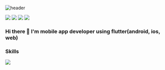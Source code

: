 ![header](https://capsule-render.vercel.app/api?type=waving&color=auto&height=300&section=header&text=Ire%20Kim&fontSize=90)

<a href="https://www.instagram.com/ireland_40/"><img src="https://img.shields.io/badge/Instagram-E4405F?style=flat-square&logo=Instagram&logoColor=white"/></a>
<a href="https://open.kakao.com/o/slD9pNge"><img src="https://img.shields.io/badge/KakaoTalk-FFCD00?style=flat-square&logo=KakaoTalk&logoColor=white"/></a>
<a href="mailto:akongireng@handong.ac.kr"><img src="https://img.shields.io/badge/akongireng@handong.ac.kr-EA4335?style=flat-square&logo=Gmail&logoColor=white"/></a>
<a href="https://velog.io/@leekim611"><img src="https://img.shields.io/badge/Velog-20C997?style=flat-square&logo=Velog&logoColor=white"/></a>

### Hi there 👋 I'm mobile app developer using flutter(android, ios, web)


### Skills

<a href="https://flutter.dev/"><img src="https://img.shields.io/badge/Flutter-02569B?style=flat-square&logo=Flutter&logoColor=white"/></a>


<!--
**leekim611/leekim611** is a ✨ _special_ ✨ repository because its `README.md` (this file) appears on your GitHub profile.

Here are some ideas to get you started:

- 🔭 I’m currently working on ...
- 🌱 I’m currently learning ...
- 👯 I’m looking to collaborate on ...
- 🤔 I’m looking for help with ...
- 💬 Ask me about ...
- 📫 How to reach me: ...
- 😄 Pronouns: ...
- ⚡ Fun fact: ...
-->
